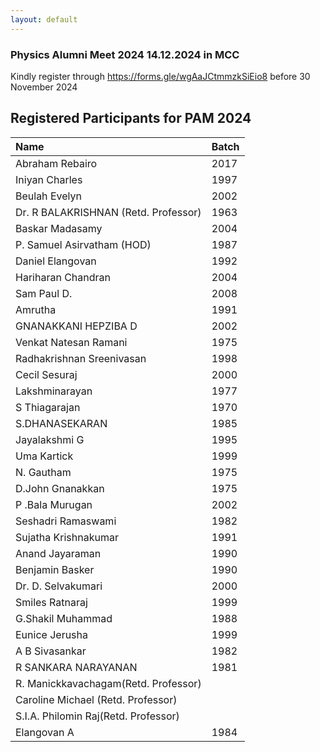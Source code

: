 ```yaml
---
layout: default
---
```


### Physics Alumni Meet 2024 14.12.2024 in MCC

Kindly register through https://forms.gle/wgAaJCtmmzkSiEio8 before 30 November 2024


## Registered Participants for PAM 2024
| Name                               | Batch|
|:-----------------------------------|:-----|
|Abraham Rebairo	                   | 2017 |
|Iniyan Charles 	                   | 1997 |
|Beulah Evelyn 	                     | 2002 |
|Dr. R BALAKRISHNAN (Retd. Professor)| 1963 |
|Baskar Madasamy	                   | 2004	|
|P. Samuel Asirvatham (HOD) 	       | 1987	|
|Daniel Elangovan 	                 | 1992	|
|Hariharan Chandran	                 | 2004	|
|Sam Paul D.	                       | 2008 | 
|Amrutha	                           | 1991 |
|GNANAKKANI HEPZIBA D	               | 2002 |
|Venkat Natesan Ramani 	             | 1975 |
|Radhakrishnan Sreenivasan	         | 1998 |
|Cecil Sesuraj	                     | 2000 |
|Lakshminarayan	                     | 1977	|
|S Thiagarajan 	                     | 1970 |
|S.DHANASEKARAN	                     | 1985 |
|Jayalakshmi G	                     | 1995 |
|Uma Kartick	                       | 1999 | 
|N. Gautham	                         | 1975 |
|D.John Gnanakkan	                   | 1975 |
|P .Bala Murugan	                   | 2002 |
|Seshadri Ramaswami	                 | 1982 |
|Sujatha Krishnakumar	               | 1991 |
|Anand Jayaraman	                   | 1990 |
|Benjamin Basker	                   | 1990 |
|Dr. D. Selvakumari 	               | 2000 |
|Smiles Ratnaraj	                   | 1999 |
|G.Shakil Muhammad 	                 | 1988 |
|Eunice Jerusha 	                   | 1999 |
|A B Sivasankar 	                   | 1982 |
|R SANKARA NARAYANAN 	               | 1981 |
|R. Manickkavachagam(Retd. Professor)|      |
|Caroline Michael (Retd. Professor)  |      |
|S.I.A. Philomin Raj(Retd. Professor)|      |
|Elangovan A	                       | 1984 |
